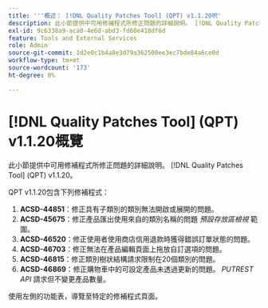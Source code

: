 ```yaml
---
title: '''概述： [!DNL Quality Patches Tool] (QPT) v1.1.20呎'
description: 此小節提供中可用修補程式所修正問題的詳細說明。 [!DNL Quality Patches Tool] (QPT) v1.1.20。
exl-id: 9c6338a9-aca0-4e6d-abd3-fd60e418df6d
feature: Tools and External Services
role: Admin
source-git-commit: 1d2e0c1b4a8e3d79a362500ee3ec7bde84a6ce0d
workflow-type: tm+mt
source-wordcount: '173'
ht-degree: 0%

---
```


# [!DNL Quality Patches Tool] (QPT) v1.1.20概覽

此小節提供中可用修補程式所修正問題的詳細說明。 [!DNL Quality Patches Tool] (QPT) v1.1.20。

QPT v1.1.20包含下列修補程式：

1. **ACSD-44851**：修正具有子類別的類別無法開啟或展開的問題。
1. **ACSD-45675**：修正產品匯出使用來自的類別名稱的問題 *預設存放區檢視* 範圍。
1. **ACSD-46520**：修正使用者使用商店信用退款時獲得錯誤訂單狀態的問題。
1. **ACSD-46703**：修正無法在產品編輯頁面上拖放自訂選項的問題。
1. **ACSD-46815**：修正類別樹狀結構請求限制在20個類別的問題。
1. **ACSD-46869**：修正購物車中的可設定產品未透過更新的問題。 *PUTREST API* 請求但不變更產品數量。

使用左側的功能表，導覽至特定的修補程式頁面。
